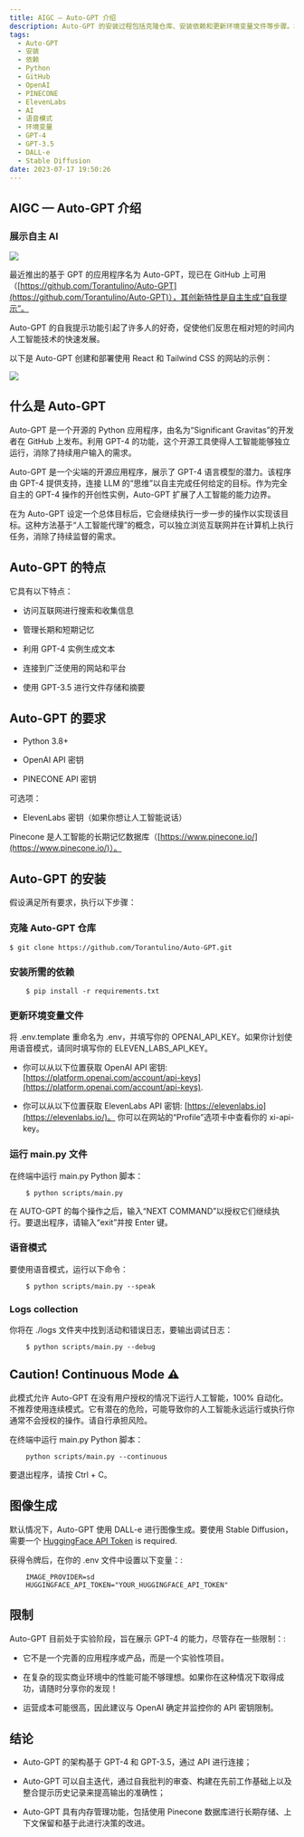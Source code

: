 ```yaml
---
title: AIGC — Auto-GPT 介绍
description: Auto-GPT 的安装过程包括克隆仓库、安装依赖和更新环境变量文件等步骤。本指南将指导您完成安装 Auto-GPT 所需的所有步骤。
tags:
  - Auto-GPT
  - 安装
  - 依赖
  - Python
  - GitHub
  - OpenAI
  - PINECONE
  - ElevenLabs
  - AI
  - 语音模式
  - 环境变量
  - GPT-4
  - GPT-3.5
  - DALL-e
  - Stable Diffusion
date: 2023-07-17 19:50:26
---
```


## AIGC — Auto-GPT 介绍

### 展示**自主 AI**

![](https://cdn-images-1.medium.com/max/2000/1*NKkmD0SKFoV9QGQGnBZdTg.png)

最近推出的基于 GPT 的应用程序名为 Auto-GPT，现已在 GitHub 上可用（[https://github.com/Torantulino/Auto-GPT](https://github.com/Torantulino/Auto-GPT)），其创新特性是自主生成“自我提示”。

Auto-GPT 的自我提示功能引起了许多人的好奇，促使他们反思在相对短的时间内人工智能技术的快速发展。

以下是 Auto-GPT 创建和部署使用 React 和 Tailwind CSS 的网站的示例：

![](https://cdn-images-1.medium.com/max/2000/0*Xpcz2LoE6RYNwsD4)

## 什么是 Auto-GPT

Auto-GPT 是一个开源的 Python 应用程序，由名为“Significant Gravitas”的开发者在 GitHub 上发布。利用 GPT-4 的功能，这个开源工具使得人工智能能够独立运行，消除了持续用户输入的需求。

Auto-GPT 是一个尖端的开源应用程序，展示了 GPT-4 语言模型的潜力。该程序由 GPT-4 提供支持，连接 LLM 的“思维”以自主完成任何给定的目标。作为完全自主的 GPT-4 操作的开创性实例，Auto-GPT 扩展了人工智能的能力边界。

在为 Auto-GPT 设定一个总体目标后，它会继续执行一步一步的操作以实现该目标。这种方法基于“人工智能代理”的概念，可以独立浏览互联网并在计算机上执行任务，消除了持续监督的需求。

## Auto-GPT 的特点

它具有以下特点：

- 访问互联网进行搜索和收集信息

- 管理长期和短期记忆

- 利用 GPT-4 实例生成文本

- 连接到广泛使用的网站和平台

- 使用 GPT-3.5 进行文件存储和摘要

## Auto-GPT 的要求

- Python 3.8+

- OpenAI API 密钥

- PINECONE API 密钥

可选项：

- ElevenLabs 密钥（如果你想让人工智能说话）

Pinecone 是人工智能的长期记忆数据库（[https://www.pinecone.io/](https://www.pinecone.io/)）。

## Auto-GPT 的安装

假设满足所有要求，执行以下步骤：

### 克隆 Auto-GPT 仓库

```shell
$ git clone https://github.com/Torantulino/Auto-GPT.git
```

### 安装所需的依赖

```shell
    $ pip install -r requirements.txt
```
### 更新环境变量文件

将 .env.template 重命名为 .env，并填写你的 OPENAI_API_KEY。如果你计划使用语音模式，请同时填写你的 ELEVEN_LABS_API_KEY。

* 你可以从以下位置获取 OpenAI API 密钥: [https://platform.openai.com/account/api-keys](https://platform.openai.com/account/api-keys).

* 你可以从以下位置获取 ElevenLabs API 密钥: [https://elevenlabs.io](https://elevenlabs.io/)。 你可以在网站的“Profile”选项卡中查看你的 xi-api-key。

### 运行 main.py 文件

在终端中运行 main.py Python 脚本：

```shell
    $ python scripts/main.py
```

在 AUTO-GPT 的每个操作之后，输入“NEXT COMMAND”以授权它们继续执行。要退出程序，请输入“exit”并按 Enter 键。

### 语音模式

要使用语音模式，运行以下命令：

```shell
    $ python scripts/main.py --speak
```

### Logs collection

你将在 ./logs 文件夹中找到活动和错误日志，要输出调试日志：

```shell
    $ python scripts/main.py --debug
```

## Caution! Continuous Mode ⚠️

此模式允许 Auto-GPT 在没有用户授权的情况下运行人工智能，100% 自动化。不推荐使用连续模式。它有潜在的危险，可能导致你的人工智能永远运行或执行你通常不会授权的操作。请自行承担风险。

在终端中运行 main.py Python 脚本：

```shell
    python scripts/main.py --continuous
```

要退出程序，请按 Ctrl + C。

## 图像生成

默认情况下，Auto-GPT 使用 DALL-e 进行图像生成。要使用 Stable Diffusion，需要一个 [HuggingFace API Token](https://huggingface.co/settings/tokens) is required.

获得令牌后，在你的 .env 文件中设置以下变量：:

```shell
    IMAGE_PROVIDER=sd
    HUGGINGFACE_API_TOKEN="YOUR_HUGGINGFACE_API_TOKEN"
```

## 限制

Auto-GPT 目前处于实验阶段，旨在展示 GPT-4 的能力，尽管存在一些限制：:

* 它不是一个完善的应用程序或产品，而是一个实验性项目。

* 在复杂的现实商业环境中的性能可能不够理想。如果你在这种情况下取得成功，请随时分享你的发现！

* 运营成本可能很高，因此建议与 OpenAI 确定并监控你的 API 密钥限制。

## 结论

* Auto-GPT 的架构基于 GPT-4 和 GPT-3.5，通过 API 进行连接；

* Auto-GPT 可以自主迭代，通过自我批判的审查、构建在先前工作基础上以及整合提示历史记录来提高输出的准确性；

* Auto-GPT 具有内存管理功能，包括使用 Pinecone 数据库进行长期存储、上下文保留和基于此进行决策的改进。
